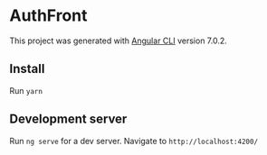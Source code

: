 # AuthFront

This project was generated with [Angular CLI](https://github.com/angular/angular-cli) version 7.0.2.

## Install

Run `yarn`

## Development server

Run `ng serve` for a dev server. Navigate to `http://localhost:4200/`

